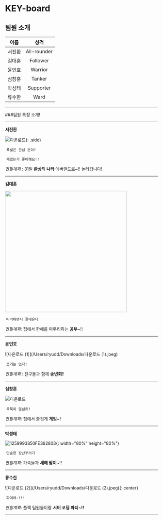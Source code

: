 # KEY-board



## 팀원 소개

|  이름  |    성격     |
| :----: | :---------: |
| 서진환 | All-rounder |
| 김대훈 |  Follower   |
| 윤인호 |   Warrior   |
| 심창훈 |   Tanker    |
| 박성태 |  Supporter  |
| 류수한 |    Ward     |

---



###팀원  특징 소개!

---

**서진환**

![다운로드](/Users/ryudd/Downloads/다운로드.jpeg){: .side}

​								     `폭넓은 관심 분야!`

​								   `재밌는거 좋아해요!!`

*연말계획* : 31일 **환상의 나라** 에버랜드로~!! 놀러갑니다!

---

**김대훈**

<img src="/Users/ryudd/Downloads/shutterstock_120767839.jpg" width="400px" />

​						    	        `따라하면서 잘배운다`	

*연말계획*: 집에서 한해를 마무리하는 **공부**~!!

---

**윤인호**

![다운로드 (1)](/Users/ryudd/Downloads/다운로드 (1).jpeg)

​									`포기는 없다!`

*연말계획* : 친구들과 함께 **송년회**!!

---

**심창훈**

![다운로드](/Users/ryudd/Downloads/다운로드.png)

​							`묵묵히 열심히!`

*연말계획*: 집에서 즐겁게 **게임**~!



---

**박성태**

![1259993850FE392803](/Users/ryudd/Downloads/1259993850FE392803.jpeg){: width="80%" height="80%"}

​									`단순한 장난꾸러기`

*연말계획*: 가족들과 **새해 맞이**~!! 

---

**류수한**

![다운로드 (2)](/Users/ryudd/Downloads/다운로드 (2).jpeg){: center}

​								 	`파이어~!!!`

*연말계획*: 플젝 팀원들이랑 **서버 코딩 파티~!!**

---

